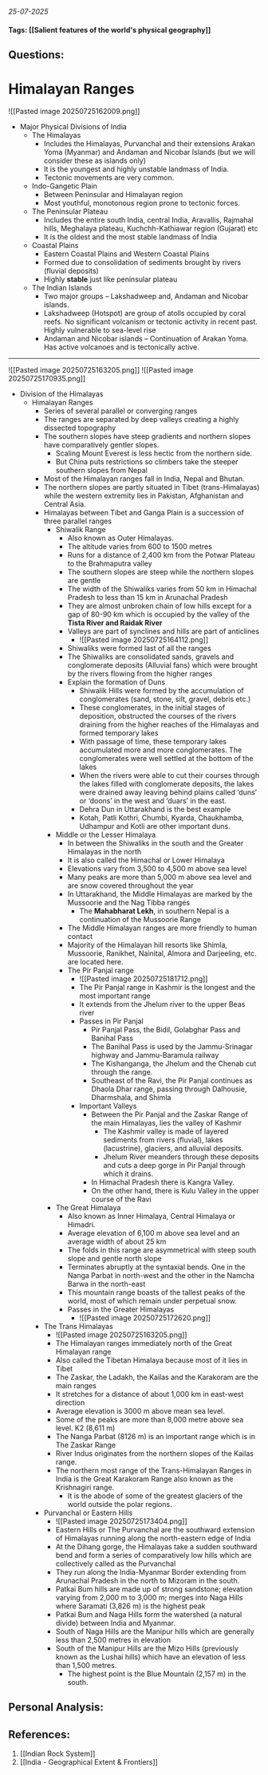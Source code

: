 *25-07-2025*
#### Tags: [[Salient features of the world's physical geography]]


## Questions:



# Himalayan Ranges

![[Pasted image 20250725162009.png]]

- Major Physical Divisions of India
	- The Himalayas
		- Includes the Himalayas, Purvanchal and their extensions Arakan Yoma (Myanmar) and Andaman and Nicobar Islands (but we will consider these as islands only)
		- It is the youngest and highly unstable landmass of India.
		- Tectonic movements are very common.
	- Indo-Gangetic Plain
		- Between Peninsular and Himalayan region
		- Most youthful, monotonous region prone to tectonic forces.
	- The Peninsular Plateau
		- Includes the entire south India, central India, Aravallis, Rajmahal hills, Meghalaya plateau, Kuchchh-Kathiawar region (Gujarat) etc
		- It is the oldest and the most stable landmass of India
	- Coastal Plains
		- Eastern Coastal Plains and Western Coastal Plains
		- Formed due to consolidation of sediments brought by rivers (fluvial deposits)
		- Highly **stable** just like peninsular plateau
	- The Indian Islands
		- Two major groups – Lakshadweep and, Andaman and Nicobar islands.
		- Lakshadweep (Hotspot) are group of atolls occupied by coral reefs. No significant volcanism or tectonic activity in recent past. Highly vulnerable to sea-level rise
		- Andaman and Nicobar islands – Continuation of Arakan Yoma. Has active volcanoes and is tectonically active.

-----

![[Pasted image 20250725163205.png]]
![[Pasted image 20250725170935.png]]
- Division of the Himalayas
	- Himalayan Ranges
		- Series of several parallel or converging ranges
		- The ranges are separated by deep valleys creating a highly dissected topography
		- The southern slopes have steep gradients and northern slopes have comparatively gentler slopes. 
			- Scaling Mount Everest is less hectic from the northern side. 
			- But China puts restrictions so climbers take the steeper southern slopes from Nepal
		- Most of the Himalayan ranges fall in India, Nepal and Bhutan. 
		- The northern slopes are partly situated in Tibet (trans-Himalayas) while the western extremity lies in Pakistan, Afghanistan and Central Asia.
		- Himalayas between Tibet and Ganga Plain is a succession of three parallel ranges
			- Shiwalik Range
				- Also known as Outer Himalayas.
				- The altitude varies from 600 to 1500 metres
				- Runs for a distance of 2,400 km from the Potwar Plateau to the Brahmaputra valley
				- The southern slopes are steep while the northern slopes are gentle
				- The width of the Shiwaliks varies from 50 km in Himachal Pradesh to less than 15 km in Arunachal Pradesh
				- They are almost unbroken chain of low hills except for a gap of 80-90 km which is occupied by the valley of the **Tista River and Raidak River**
				- Valleys are part of synclines and hills are part of anticlines
					- ![[Pasted image 20250725164112.png]]
				- Shiwaliks were formed last of all the ranges
				- The Shiwaliks are consolidated sands, gravels and conglomerate deposits (Alluvial fans) which were brought by the rivers flowing from the higher ranges
				- Explain the formation of Duns
					- Shiwalik Hills were formed by the accumulation of conglomerates (sand, stone, silt, gravel, debris etc.)
					- These conglomerates, in the initial stages of deposition, obstructed the courses of the rivers draining from the higher reaches of the Himalayas and formed temporary lakes
					- With passage of time, these temporary lakes accumulated more and more conglomerates. The conglomerates were well settled at the bottom of the lakes
					- When the rivers were able to cut their courses through the lakes filled with conglomerate deposits, the lakes were drained away leaving behind plains called ‘duns’ or ‘doons’ in the west and ‘duars’ in the east.
					- Dehra Dun in Uttarakhand is the best example 
					- Kotah, Patli Kothri, Chumbi, Kyarda, Chaukhamba, Udhampur and Kotli are other important duns.
			- Middle or the Lesser Himalaya
				- In between the Shiwaliks in the south and the Greater Himalayas in the north
				- It is also called the Himachal or Lower Himalaya
				- Elevations vary from 3,500 to 4,500 m above sea level
				- Many peaks are more than 5,000 m above sea level and are snow covered throughout the year
				- In Uttarakhand, the Middle Himalayas are marked by the Mussoorie and the Nag Tibba ranges
					- The **Mahabharat Lekh**, in southern Nepal is a continuation of the Mussoorie Range
				- The Middle Himalayan ranges are more friendly to human contact
				- Majority of the Himalayan hill resorts like Shimla, Mussoorie, Ranikhet, Nainital, Almora and Darjeeling, etc. are located here.
				- The Pir Panjal range
					- ![[Pasted image 20250725181712.png]]
					- The Pir Panjal range in Kashmir is the longest and the most important range
					- It extends from the Jhelum river to the upper Beas river
					- Passes in Pir Panjal
						- Pir Panjal Pass, the Bidil, Golabghar Pass and Banihal Pass
						- The Banihal Pass is used by the Jammu-Srinagar highway and Jammu-Baramula railway
						- The Kishanganga, the Jhelum and the Chenab cut through the range.
						- Southeast of the Ravi, the Pir Panjal continues as Dhaola Dhar range, passing through Dalhousie, Dharmshala, and Shimla
					- Important Valleys
						- Between the Pir Panjal and the Zaskar Range of the main Himalayas, lies the valley of Kashmir
							- The Kashmir valley is made of layered sediments from rivers (fluvial), lakes (lacustrine), glaciers, and alluvial deposits.
							- Jhelum River meanders through these deposits and cuts a deep gorge in Pir Panjal through which it drains.
						- In Himachal Pradesh there is Kangra Valley.
						- On the other hand, there is Kulu Valley in the upper course of the Ravi
			- The Great Himalaya
				- Also known as Inner Himalaya, Central Himalaya or Himadri.
				- Average elevation of 6,100 m above sea level and an average width of about 25 km
				- The folds in this range are asymmetrical with steep south slope and gentle north slope
				- Terminates abruptly at the syntaxial bends. One in the Nanga Parbat in north-west and the other in the Namcha Barwa in the north-east
				- This mountain range boasts of the tallest peaks of the world, most of which remain under perpetual snow.
				- Passes in the Greater Himalayas
					- ![[Pasted image 20250725172620.png]]
		- The Trans Himalayas
			- ![[Pasted image 20250725163205.png]]
			- The Himalayan ranges immediately north of the Great Himalayan range
			- Also called the Tibetan Himalaya because most of it lies in Tibet
			- The Zaskar, the Ladakh, the Kailas and the Karakoram are the main ranges
			- It stretches for a distance of about 1,000 km in east-west direction
			- Average elevation is 3000 m above mean sea level.
			- Some of the peaks are more than 8,000 metre above sea level. K2 (8,611 m)
			- The Nanga Parbat (8126 m) is an important range which is in The Zaskar Range
			- River Indus originates from the northern slopes of the Kailas range. 
			- The northern most range of the Trans-Himalayan Ranges in India is the Great Karakoram Range also known as the Krishnagiri range.
				- It is the abode of some of the greatest glaciers of the world outside the polar regions.
		- Purvanchal or Eastern Hills
			- ![[Pasted image 20250725173404.png]]
			- Eastern Hills or The Purvanchal are the southward extension of Himalayas running along the north-eastern edge of India
			- At the Dihang gorge, the Himalayas take a sudden southward bend and form a series of comparatively low hills which are collectively called as the Purvanchal
			- They run along the India-Myanmar Border extending from Arunachal Pradesh in the north to Mizoram in the south.
			- Patkai Bum hills are made up of strong sandstone; elevation varying from 2,000 m to 3,000 m; merges into Naga Hills where Saramati (3,826 m) is the highest peak
			- Patkai Bum and Naga Hills form the watershed (a natural divide) between India and Myanmar.
			- South of Naga Hills are the Manipur hills which are generally less than 2,500 metres in elevation
			- South of the Manipur Hills are the Mizo Hills (previously known as the Lushai hills) which have an elevation of less than 1,500 metres. 
				- The highest point is the Blue Mountain (2,157 m) in the south.





## Personal Analysis:


## References:

1. [[Indian Rock System]]
2. [[India - Geographical Extent & Frontiers]]